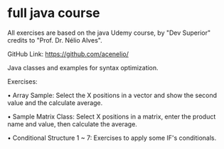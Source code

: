 # full java course

All exercises are based on the java Udemy course, by "Dev Superior" credits to "Prof. Dr. Nélio Alves".

GitHub Link: https://github.com/acenelio/

Java classes and examples for syntax optimization.

Exercises:

• Array Sample: Select the X positions in a vector and show the second value and the calculate average.

• Sample Matrix Class: Select X positions in a matrix, enter the product name and value, then calculate the average.

• Conditional Structure 1 ~ 7: Exercises to apply some IF's conditionals.

